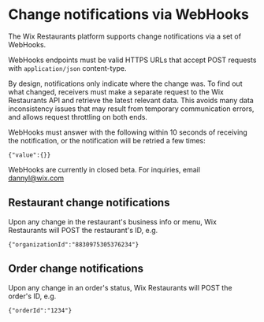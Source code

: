 # Change notifications via WebHooks 
The Wix Restaurants platform supports change notifications via a set of WebHooks.

WebHooks endpoints must be valid HTTPS URLs that accept POST requests with `application/json` content-type.

By design, notifications only indicate where the change was. To find out what changed, receivers must make a separate request to the Wix Restaurants API and retrieve the latest relevant data. This avoids many data inconsistency issues that may result from temporary communication errors, and allows request throttling on both ends.

WebHooks must answer with the following within 10 seconds of receiving the notification, or the notification will be retried a few times:

    {"value":{}}

WebHooks are currently in closed beta. For inquiries, email dannyl@wix.com

## Restaurant change notifications
Upon any change in the restaurant's business info or menu, Wix Restaurants will POST the restaurant's ID, e.g.

    {"organizationId":"8830975305376234"}

## Order change notifications
Upon any change in an order's status, Wix Restaurants will POST the order's ID, e.g.

    {"orderId":"1234"}

